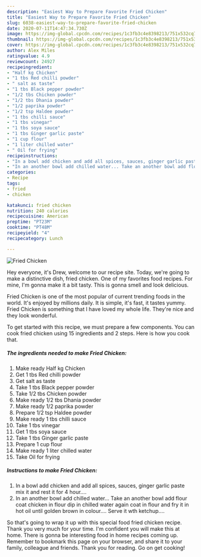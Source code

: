 ```yaml
---
description: "Easiest Way to Prepare Favorite Fried Chicken"
title: "Easiest Way to Prepare Favorite Fried Chicken"
slug: 6038-easiest-way-to-prepare-favorite-fried-chicken
date: 2020-07-11T14:47:34.730Z
image: https://img-global.cpcdn.com/recipes/1c3fb3c4e8398213/751x532cq70/fried-chicken-recipe-main-photo.jpg
thumbnail: https://img-global.cpcdn.com/recipes/1c3fb3c4e8398213/751x532cq70/fried-chicken-recipe-main-photo.jpg
cover: https://img-global.cpcdn.com/recipes/1c3fb3c4e8398213/751x532cq70/fried-chicken-recipe-main-photo.jpg
author: Alex Miles
ratingvalue: 4.9
reviewcount: 24927
recipeingredient:
- "Half kg Chicken"
- "1 tbs Red chilli powder"
- " salt as taste"
- "1 tbs Black pepper powder"
- "1/2 tbs Chicken powder"
- "1/2 tbs Dhania powder"
- "1/2 paprika powder"
- "1/2 tsp Haldee powder"
- "1 tbs chilli sauce"
- "1 tbs vinegar"
- "1 tbs soya sauce"
- "1 tbs Ginger garlic paste"
- "1 cup flour"
- "1 liter chilled water"
- " Oil for frying"
recipeinstructions:
- "In a bowl add chicken and add all spices, sauces, ginger garlic paste mix it and rest it for 4 hour...."
- "In an another bowl add chilled water... Take an another bowl add flour coat chicken in flour dip in chilled water again coat in flour and fry it in hot oil until golden brown in colour.... Serve it wth ketchup...."
categories:
- Recipe
tags:
- fried
- chicken

katakunci: fried chicken 
nutrition: 240 calories
recipecuisine: American
preptime: "PT23M"
cooktime: "PT48M"
recipeyield: "4"
recipecategory: Lunch

---
```



![Fried Chicken](https://img-global.cpcdn.com/recipes/1c3fb3c4e8398213/751x532cq70/fried-chicken-recipe-main-photo.jpg)

Hey everyone, it's Drew, welcome to our recipe site. Today, we're going to make a distinctive dish, fried chicken. One of my favorites food recipes. For mine, I'm gonna make it a bit tasty. This is gonna smell and look delicious.

Fried Chicken is one of the most popular of current trending foods in the world. It's enjoyed by millions daily. It is simple, it's fast, it tastes yummy. Fried Chicken is something that I have loved my whole life. They're nice and they look wonderful.




To get started with this recipe, we must prepare a few components. You can cook fried chicken using 15 ingredients and 2 steps. Here is how you cook that.

<!--inarticleads1-->

##### The ingredients needed to make Fried Chicken:

1. Make ready Half kg Chicken
1. Get 1 tbs Red chilli powder
1. Get  salt as taste
1. Take 1 tbs Black pepper powder
1. Take 1/2 tbs Chicken powder
1. Make ready 1/2 tbs Dhania powder
1. Make ready 1/2 paprika powder
1. Prepare 1/2 tsp Haldee powder
1. Make ready 1 tbs chilli sauce
1. Take 1 tbs vinegar
1. Get 1 tbs soya sauce
1. Take 1 tbs Ginger garlic paste
1. Prepare 1 cup flour
1. Make ready 1 liter chilled water
1. Take  Oil for frying




<!--inarticleads2-->

##### Instructions to make Fried Chicken:

1. In a bowl add chicken and add all spices, sauces, ginger garlic paste mix it and rest it for 4 hour....
1. In an another bowl add chilled water... Take an another bowl add flour coat chicken in flour dip in chilled water again coat in flour and fry it in hot oil until golden brown in colour.... Serve it wth ketchup....




So that's going to wrap it up with this special food fried chicken recipe. Thank you very much for your time. I'm confident you will make this at home. There is gonna be interesting food in home recipes coming up. Remember to bookmark this page on your browser, and share it to your family, colleague and friends. Thank you for reading. Go on get cooking!
